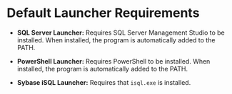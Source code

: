 [title]: # (Default Launcher Requirements)
[tags]: # (Launcher)
[priority]: # (1000)

# Default Launcher Requirements

- **SQL Server Launcher:** Requires SQL Server Management Studio to be installed. When installed, the program is automatically added to the PATH.

- **PowerShell Launcher:** Requires PowerShell to be installed. When installed, the program is automatically added to the PATH.

- **Sybase iSQL Launcher:** Requires that `isql.exe` is installed.
